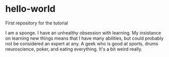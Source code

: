 # hello-world
First repository for the tutorial

I am a sponge. I have an unhealthy obsession with learning. My insistance on learning new things means that I have many abilities, but could probably not be considered an expert at any. A geek who is good at sports, drums neuroscience, poker, and eating everything. It's a bit weird really.
